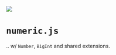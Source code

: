 <img src="https://kekse.biz/php/count.php?draw&override=github:v4" />

# `numeric.js`
.. w/ `Number`, `BigInt` and shared extensions.

